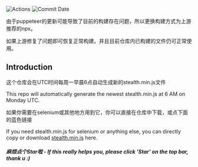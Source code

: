 ![Actions](https://github.com/requireCool/stealth.min.js/actions/workflows/workflow.yml/badge.svg) ![Commit Date](https://img.shields.io/badge/dynamic/json?label=Commit%20Date&query=%24%5B%3A1%5D.commit.committer.date&suffix=%20UTC&url=https%3A%2F%2Fapi.github.com%2Frepos%2FrequireCool%2Fstealth.min.js%2Fcommits?style=plastic&logo=GitHub)

由于puppeteer的更新可能导致了目前的构建存在问题，所以更换构建方式为上游推荐的npx。

如果上游修复了问题即可恢复正常构建。并且目前仓库内已构建的文件仍可正常使用。

## Introduction
这个仓库会在UTC时间每周一早晨6点自动生成新的stealth.min.js文件

This repo will automatically generate the newest stealth.min.js at 6 AM on Monday UTC.

如果你需要在selenium或其他地方用到它，你可以直接在仓库中下载，或点下面的蓝色链接

If you need stealth.min.js for selenium or anything else, you can directly copy or download [stealth.min.js](https://raw.githubusercontent.com/requireCool/stealth.min.js/main/stealth.min.js) here.

##### 麻烦点个Star啦 - *If this really helps you, please click 'Star' on the top bar, thank u :)*
